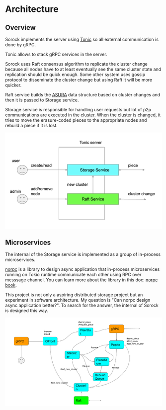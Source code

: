 # Architecture

## Overview

Sorock implements the server using [Tonic](https://github.com/hyperium/tonic) so
all external communication is done by gRPC.

Tonic allows to stack gRPC services in the server.

Sorock uses Raft consensus algorithm to replicate the cluster change
because all nodes have to at least eventually see the same cluster state and replication should be quick enough.
Some other system uses gossip protocol to disseminate the cluster change but using Raft it will be more quicker.

Raft service builds the [ASURA](https://github.com/akiradeveloper/ASURA) data structure based on cluster changes and then it is passed to Storage service.

Storage service is responsible for handling user requests but lot of p2p communications are executed in the cluster.
When the cluster is changed, it tries to move the erasure-coded pieces to the appropriate nodes and rebuild a piece if it is lost.

![](images/arch.png)

## Microservices

The internal of the Storage service is implemented as a group of in-process microservices.

[norpc](https://github.com/akiradeveloper/norpc) is a library to design async application that in-process microservices running on Tokio runtime communicate each other using RPC over messsage channel. You can learn more about the library in this doc: [norpc book](https://akiradeveloper.github.io/norpc/).

This project is not only a aspiring distributed storage project but an experiment in software architecture. My question is "Can norpc design async application better?". To search for the answer, the internal of Sorock is designed this way.

![](images/microservices.png)